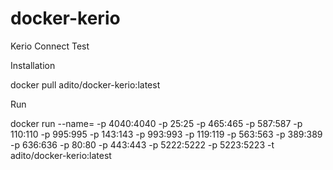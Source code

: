 # docker-kerio
Kerio Connect Test

Installation

 docker pull adito/docker-kerio:latest

Run

 docker run --name=<name> -p 4040:4040 -p 25:25 -p 465:465 -p 587:587 -p 110:110 -p 995:995 -p 143:143 -p 993:993 -p 119:119 -p 563:563 -p 389:389 -p 636:636 -p 80:80 -p 443:443 -p 5222:5222 -p 5223:5223 -t adito/docker-kerio:latest